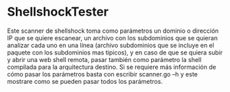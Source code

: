 # ShellshockTester

Este scanner de shellshock toma como parámetros un dominio o dirección IP que se quiere escanear, un archivo con los subdominios que se quieran analizar cada uno en una línea (archivo subdominios que se incluye en el paquete con los subdominios mas tipicos), y en caso de que se quiera subir y abrir una web shell remota, pasar también como parámetro la shell compilada para la arquitectura destino.
Si se requiere más información de cómo pasar los parámetros basta con escribir scanner.go –h y este mostrare como se pueden pasar todos los parámetros.
